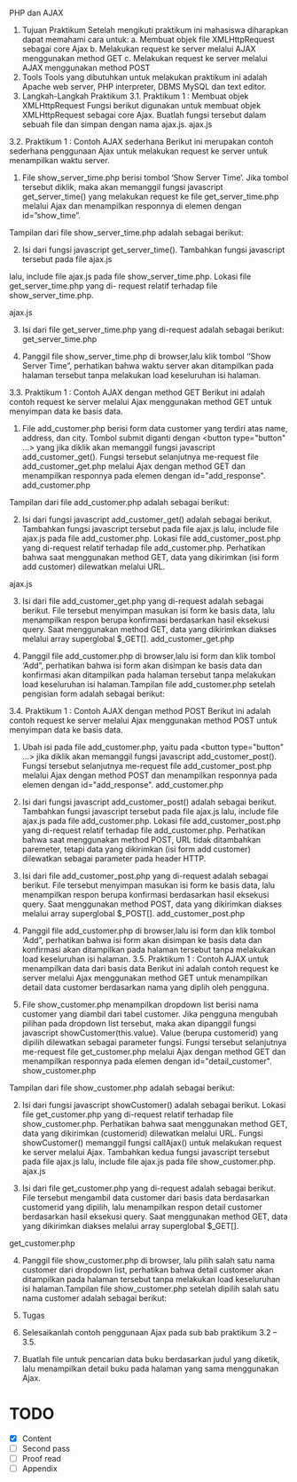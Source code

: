 PHP dan AJAX

1. Tujuan Praktikum
Setelah mengikuti praktikum ini mahasiswa diharapkan dapat memahami cara untuk:
a. Membuat objek file XMLHttpRequest sebagai core Ajax
b. Melakukan request ke server melalui AJAX menggunakan method GET
c. Melakukan request ke server melalui AJAX menggunakan method POST
2. Tools
Tools yang dibutuhkan untuk melakukan praktikum ini adalah Apache web server, PHP interpreter,
DBMS MySQL dan text editor.
3. Langkah-Langkah Praktikum
3.1. Praktikum 1 : Membuat objek XMLHttpRequest
Fungsi berikut digunakan untuk membuat objek XMLHttpRequest sebagai core Ajax. Buatlah fungsi
tersebut dalam sebuah file dan simpan dengan nama ajax.js.
ajax.js


3.2. Praktikum 1 : Contoh AJAX sederhana
Berikut ini merupakan contoh sederhana penggunaan Ajax untuk melakukan request ke server untuk
menampilkan waktu server.
1. File show_server_time.php berisi tombol ‘Show Server Time’. Jika tombol tersebut diklik, maka
akan memanggil fungsi javascript get_server_time() yang melakukan request ke file
get_server_time.php melalui Ajax dan menampilkan responnya di elemen dengan
id=”show_time”.

Tampilan dari file show_server_time.php adalah sebagai berikut:

2. Isi dari fungsi javascript get_server_time(). Tambahkan fungsi javascript tersebut pada file ajax.js

lalu, include file ajax.js pada file show_server_time.php. Lokasi file get_server_time.php yang di-
request relatif terhadap file show_server_time.php.

ajax.js

3. Isi dari file get_server_time.php yang di-request adalah sebagai berikut:
get_server_time.php

4. Panggil file show_server_time.php di browser,lalu klik tombol ‘’Show Server Time”, perhatikan
bahwa waktu server akan ditampilkan pada halaman tersebut tanpa melakukan load
keseluruhan isi halaman.

3.3. Praktikum 1 : Contoh AJAX dengan method GET
Berikut ini adalah contoh request ke server melalui Ajax menggunakan method GET untuk
menyimpan data ke basis data.
1. File add_customer.php berisi form data customer yang terdiri atas name, address, dan city.
Tombol submit diganti dengan \<button type="button" ...> yang jika diklik akan memanggil fungsi
javascript add_customer_get(). Fungsi tersebut selanjutnya me-request file
add_customer_get.php melalui Ajax dengan method GET dan menampilkan responnya pada
elemen dengan id="add_response".
add_customer.php

Tampilan dari file add_customer.php adalah sebagai berikut:


2. Isi dari fungsi javascript add_customer_get() adalah sebagai berikut. Tambahkan fungsi
javascript tersebut pada file ajax.js lalu, include file ajax.js pada file add_customer.php. Lokasi
file add_customer_post.php yang di-request relatif terhadap file add_customer.php. Perhatikan
bahwa saat menggunakan method GET, data yang dikirimkan (isi form add customer) dilewatkan
melalui URL.

ajax.js

3. Isi dari file add_customer_get.php yang di-request adalah sebagai berikut. File tersebut
menyimpan masukan isi form ke basis data, lalu menampilkan respon berupa konfirmasi
berdasarkan hasil eksekusi query. Saat menggunakan method GET, data yang dikirimkan diakses
melalui array superglobal $_GET[].
add_customer_get.php

4. Panggil file add_customer.php di browser,lalu isi form dan klik tombol ‘Add”, perhatikan bahwa
isi form akan disimpan ke basis data dan konfirmasi akan ditampilkan pada halaman tersebut
tanpa melakukan load keseluruhan isi halaman.Tampilan file add_customer.php setelah
pengisian form adalah sebagai berikut:

3.4. Praktikum 1 : Contoh AJAX dengan method POST
Berikut ini adalah contoh request ke server melalui Ajax menggunakan method POST untuk
menyimpan data ke basis data.
1. Ubah isi pada file add_customer.php, yaitu pada <button type="button" ...> jika diklik akan
memanggil fungsi javascript add_customer_post(). Fungsi tersebut selanjutnya me-request file
add_customer_post.php melalui Ajax dengan method POST dan menampilkan responnya pada
elemen dengan id="add_response".
add_customer.php

2. Isi dari fungsi javascript add_customer_post() adalah sebagai berikut. Tambahkan fungsi
javascript tersebut pada file ajax.js lalu, include file ajax.js pada file add_customer.php. Lokasi
file add_customer_post.php yang di-request relatif terhadap file add_customer.php. Perhatikan
bahwa saat menggunakan method POST, URL tidak ditambahkan paremeter, tetapi data yang
dikirimkan (isi form add customer) dilewatkan sebagai parameter pada header HTTP.

3. Isi dari file add_customer_post.php yang di-request adalah sebagai berikut. File tersebut
menyimpan masukan isi form ke basis data, lalu menampilkan respon berupa konfirmasi
berdasarkan hasil eksekusi query. Saat menggunakan method POST, data yang dikirimkan
diakses melalui array superglobal $_POST[].
add_customer_post.php

4. Panggil file add_customer.php di browser,lalu isi form dan klik tombol ‘Add”, perhatikan bahwa
isi form akan disimpan ke basis data dan konfirmasi akan ditampilkan pada halaman tersebut
tanpa melakukan load keseluruhan isi halaman.
3.5. Praktikum 1 : Contoh AJAX untuk menampilkan data dari basis data
Berikut ini adalah contoh request ke server melalui Ajax menggunakan method GET untuk
menampilkan detail data customer berdasarkan nama yang diplih oleh pengguna.
1. File show_customer.php menampilkan dropdown list berisi nama customer yang diambil dari
tabel customer. Jika pengguna mengubah pilihan pada dropdown list tersebut, maka akan
dipanggil fungsi javascript showCustomer(this.value). Value (berupa customerid) yang dipilih
dilewatkan sebagai parameter fungsi. Fungsi tersebut selanjutnya me-request file
get_customer.php melalui Ajax dengan method GET dan menampilkan responnya pada elemen
dengan id="detail_customer".
show_customer.php

Tampilan dari file show_customer.php adalah sebagai berikut:

2. Isi dari fungsi javascript showCustomer() adalah sebagai berikut. Lokasi file get_customer.php
yang di-request relatif terhadap file show_customer.php. Perhatikan bahwa saat menggunakan
method GET, data yang dikirimkan (customerid) dilewatkan melalui URL. Fungsi showCustomer()
memanggil fungsi callAjax() untuk melakukan request ke server melalui Ajax. Tambahkan kedua
fungsi javascript tersebut pada file ajax.js lalu, include file ajax.js pada file show_customer.php.
ajax.js

3. Isi dari file get_customer.php yang di-request adalah sebagai berikut. File tersebut mengambil
data customer dari basis data berdasarkan customerid yang dipilih, lalu menampilkan respon
detail customer berdasarkan hasil eksekusi query. Saat menggunakan method GET, data yang
dikirimkan diakses melalui array superglobal $_GET[].

get_customer.php

4. Panggil file show_customer.php di browser, lalu pilih salah satu nama customer dari dropdown
list, perhatikan bahwa detail customer akan ditampilkan pada halaman tersebut tanpa
melakukan load keseluruhan isi halaman.Tampilan file show_customer.php setelah dipilih salah
satu nama customer adalah sebagai berikut:

4. Tugas
1. Selesaikanlah contoh penggunaan Ajax pada sub bab praktikum 3.2 – 3.5.
2. Buatlah file untuk pencarian data buku berdasarkan judul yang diketik, lalu menampilkan detail
buku pada halaman yang sama menggunakan Ajax.


# TODO
- [x] Content
- [ ] Second pass
- [ ] Proof read
- [ ] Appendix